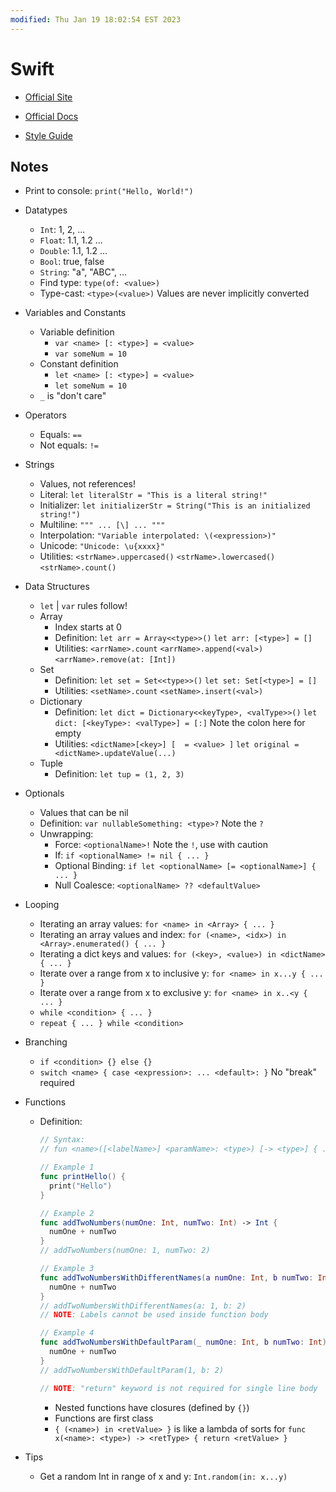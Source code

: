 ```yaml
---
modified: Thu Jan 19 18:02:54 EST 2023
---
```

# Swift

- [Official Site](https://www.swift.org)

- [Official Docs](https://www.swift.org/documentation/)

- [Style Guide](https://www.swift.org/documentation/api-design-guidelines/)

## Notes

- Print to console: `print("Hello, World!")`

- Datatypes

  - `Int`: 1, 2, ...
  - `Float`: 1.1, 1.2 ...
  - `Double`: 1.1, 1.2 ...
  - `Bool`: true, false
  - `String`: "a", "ABC", ...
  - Find type: `type(of: <value>)`
  - Type-cast: `<type>(<value>)` Values are never implicitly converted

- Variables and Constants

  - Variable definition
    - `var <name> [: <type>] = <value>`
    - `var someNum = 10`
  - Constant definition
    - `let <name> [: <type>] = <value>`
    - `let someNum = 10`
  - `_` is "don't care"

- Operators

  - Equals: `==`
  - Not equals: `!=`

- Strings

  - Values, not references!
  - Literal: `let literalStr = "This is a literal string!"`
  - Initializer: `let initializerStr = String("This is an initialized string!")`
  - Multiline: `""" ... [\] ... """`
  - Interpolation: `"Variable interpolated: \(<expression>)"`
  - Unicode: `"Unicode: \u{xxxx}"`
  - Utilities: `<strName>.uppercased()` `<strName>.lowercased()` `<strName>.count()`

- Data Structures

  - `let` | `var` rules follow!
  - Array
    - Index starts at 0
    - Definition: `let arr = Array<<type>>()` `let arr: [<type>] = []`
    - Utilities: `<arrName>.count` `<arrName>.append(<val>)` `<arrName>.remove(at: [Int])`
  - Set
    - Definition: `let set = Set<<type>>()` `let set: Set[<type>] = []`
    - Utilities: `<setName>.count` `<setName>.insert(<val>)`
  - Dictionary
    - Definition: `let dict = Dictionary<<keyType>, <valType>>()` `let dict: [<keyType>: <valType>] = [:]` Note the colon here for empty
    - Utilities: `<dictName>[<key>] [  = <value> ]` `let original = <dictName>.updateValue(...)`
  - Tuple
    - Definition: `let tup = (1, 2, 3)`

- Optionals

  - Values that can be nil
  - Definition: `var nullableSomething: <type>?` Note the `?`
  - Unwrapping:
    - Force: `<optionalName>!` Note the `!`, use with caution
    - If: `if <optionalName> != nil { ... }`
    - Optional Binding: `if let <optionalName> [= <optionalName>] { ... }`
    - Null Coalesce: `<optionalName> ?? <defaultValue>`

- Looping

  - Iterating an array values: `for <name> in <Array> { ... }`
  - Iterating an array values and index: `for (<name>, <idx>) in <Array>.enumerated() { ... }`
  - Iterating a dict keys and values: `for (<key>, <value>) in <dictName> { ... }`
  - Iterate over a range from x to inclusive y: `for <name> in x...y { ... }`
  - Iterate over a range from x to exclusive y: `for <name> in x..<y { ... }`
  - `while <condition> { ... }`
  - `repeat { ... } while <condition>`

- Branching

  - `if <condition> {} else {}`
  - `switch <name> { case <expression>: ... <default>: }` No "break" required

- Functions

  - Definition:

    ```swift
    // Syntax:
    // fun <name>([<labelName>] <paramName>: <type>) [-> <type>] { ... }

    // Example 1
    func printHello() {
      print("Hello")
    }

    // Example 2
    func addTwoNumbers(numOne: Int, numTwo: Int) -> Int {
      numOne + numTwo
    }
    // addTwoNumbers(numOne: 1, numTwo: 2)

    // Example 3
    func addTwoNumbersWithDifferentNames(a numOne: Int, b numTwo: Int) -> Int {
      numOne + numTwo
    }
    // addTwoNumbersWithDifferentNames(a: 1, b: 2)
    // NOTE: Labels cannot be used inside function body

    // Example 4
    func addTwoNumbersWithDefaultParam(_ numOne: Int, b numTwo: Int) -> Int {
      numOne + numTwo
    }
    // addTwoNumbersWithDefaultParam(1, b: 2)

    // NOTE: "return" keyword is not required for single line body
    ```

    - Nested functions have closures (defined by `{}`)
    - Functions are first class
    - `{ (<name>) in <retValue> }` is like a lambda of sorts for `func x(<name>: <type>) -> <retType> { return <retValue> }`

- Tips

  - Get a random Int in range of x and y: `Int.random(in: x...y)`
